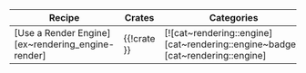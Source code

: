 | Recipe | Crates | Categories |
|--------|--------|------------|
| [Use a Render Engine][ex~rendering_engine-render] | {{!crate }} | [![cat~rendering::engine][cat~rendering::engine~badge]][cat~rendering::engine] |
